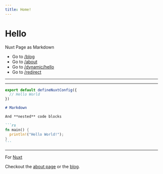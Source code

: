 ```yaml
---
title: Home!
---
```


# Hello

Nuxt Page as Markdown

- Go to [/blog](/blog)
- Go to [/about](/about)
- Go to [/dynamic/hello](/dynamic/hello)
- Go to [/redirect](/redirect)

---

<Counter />

<Docs />

---

```ts
export default defineNuxtConfig({
  // Hello World
})
```

~~~md
# Markdown

And **nested** code blocks

```rs
fn main() {
  println!("Hello World!");
}
```
~~~

---

For [Nuxt](http://nuxt.com/)

Checkout the [about page](/about) or the [blog](/blog).
